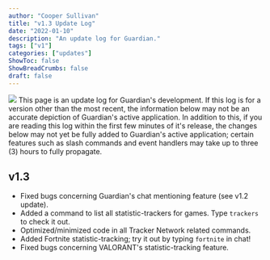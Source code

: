 ```yaml
---
author: "Cooper Sullivan"
title: "v1.3 Update Log"
date: "2022-01-10"
description: "An update log for Guardian."
tags: ["v1"]
categories: ["updates"]
ShowToc: false
ShowBreadCrumbs: false
draft: false
---
```



![](https://i.imgur.com/2QHDwXr.png#center)
  This page is an update log for Guardian's development. If this log is for a version other than the most recent,
  the information below may not be an accurate depiction of Guardian's active application. In addition to this, if
  you are reading this log within the first few minutes of it's release, the changes below may not yet be fully added
  to Guardian's active application; certain features such as slash commands and event handlers may take up to three (3)
  hours to fully propagate.



## v1.3
- Fixed bugs concerning Guardian's chat mentioning feature (see v1.2 update).
- Added a command to list all statistic-trackers for games. Type ``trackers`` to check it out.
- Optimized/minimized code in all Tracker Network related commands.
- Added Fortnite statistic-tracking; try it out by typing ``fortnite`` in chat!
- Fixed bugs concerning VALORANT's statistic-tracking feature.